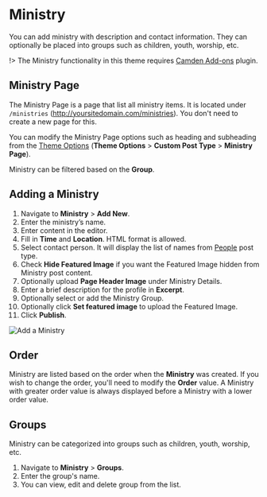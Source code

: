 # Ministry

You can add ministry with description and contact information. They can optionally be placed into groups such as children, youth, worship, etc.

!> The Ministry functionality in this theme requires [Camden Add-ons](https://github.com/populationtwo/camden-add-ons ":target=_blank") plugin.

## Ministry Page
The Ministry Page is a page that list all ministry items. It is located under `/ministries` (http://yoursitedomain.com/ministries). You don't need to create a new page for this.

You can modify the Ministry Page options such as heading and subheading from the [Theme Options](/customization/theme-options) (__Theme Options__ > __Custom Post Type__ > __Ministry Page__).

Ministry can be filtered based on the __Group__.

## Adding a Ministry
1. Navigate to __Ministry__ > __Add New__.
2. Enter the ministry’s name.
3. Enter content in the editor.
5. Fill in __Time__ and __Location__. HTML format is allowed.
5. Select contact person. It will display the list of names from [People](/customization/people) post type. 
6. Check __Hide Featured Image__ if you want the Featured Image hidden from Ministry post content. 
4. Optionally upload __Page Header Image__ under Ministry Details.
6. Enter a brief description for the profile in __Excerpt__.
7. Optionally select or add the Ministry Group.
8. Optionally click __Set featured image__ to upload the Featured Image.
9. Click __Publish__.

![Add a Ministry](_images/ministry-add-new.png)

## Order
Ministry are listed based on the order when the __Ministry__ was created. If you wish to change the order, you'll need to modify the __Order__ value. A Ministry with greater order value is always displayed before a Ministry with a lower order value.                                                                                                                                            
## Groups
Ministry can be categorized into groups such as children, youth, worship, etc. 

1. Navigate to __Ministry__  > __Groups__.
2. Enter the group's name.
3. You can view, edit and delete group from the list.